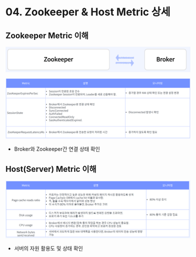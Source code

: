 # 04. Zookeeper & Host Metric 상세

## Zookeeper Metric 이해&#x20;

![](<../../../../.gitbook/assets/image (30).png>)

![](<../../../../.gitbook/assets/image (35).png>)

* Broker와 Zookeeper간 연결 상태 확인

## Host(Server) Metric 이해&#x20;

![](<../../../../.gitbook/assets/image (20).png>)

* 서버의 자원 활용도 및 상태 확인
